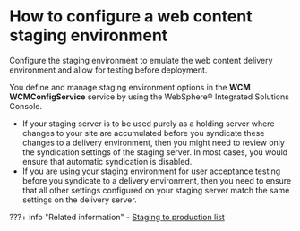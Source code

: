 # How to configure a web content staging environment

Configure the staging environment to emulate the web content delivery environment and allow for testing before deployment.

You define and manage staging environment options in the **WCM WCMConfigService** service by using the WebSphere® Integrated Solutions Console.

-   If your staging server is to be used purely as a holding server where changes to your site are accumulated before you syndicate these changes to a delivery environment, then you might need to review only the syndication settings of the staging server. In most cases, you would ensure that automatic syndication is disabled.
-   If you are using your staging environment for user acceptance testing before you syndicate to a delivery environment, then you need to ensure that all other settings configured on your staging server match the same settings on the delivery server.


???+ info "Related information"
    - [Staging to production list](../../../../deploy_dx/manage/staging_to_production/overview_of_staging_to_prod/dep_stage_check.md)

